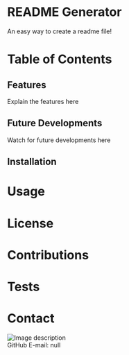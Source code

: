 # README Generator
An easy way to create a readme file!
# Table of Contents
## Features
Explain the features here
## Future Developments
Watch for future developments here
## Installation
# Usage
# License
# Contributions
# Tests
# Contact
![Image description](https://avatars3.githubusercontent.com/u/59944251?v=4)  
GitHub E-mail: null
